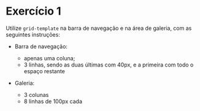 # Exercício 1

Utilize `grid-template` na barra de navegação e na área de galeria, com as seguintes instruções:

  - Barra de navegação:
    - apenas uma coluna;
    - 3 linhas, sendo as duas últimas com 40px, e a primeira com todo o espaço restante
    
- Galeria:
  - 3 colunas
  - 8 linhas de 100px cada


